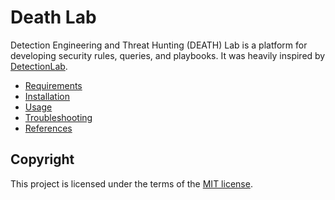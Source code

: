 # Death Lab
Detection Engineering and Threat Hunting (DEATH) Lab is a platform for developing security rules, queries, and playbooks. It was heavily inspired by [DetectionLab](https://github.com/clong/DetectionLab). 
* [Requirements](https://github.com/cyberphor/deathlab/wiki/Requirements)
* [Installation](https://github.com/cyberphor/deathlab/wiki/Installation)
* [Usage](https://github.com/cyberphor/deathlab/wiki/Usage)
* [Troubleshooting](https://github.com/cyberphor/deathlab/wiki/Troubleshooting)
* [References](https://github.com/cyberphor/deathlab/wiki/References)

## Copyright
This project is licensed under the terms of the [MIT license](/LICENSE).
